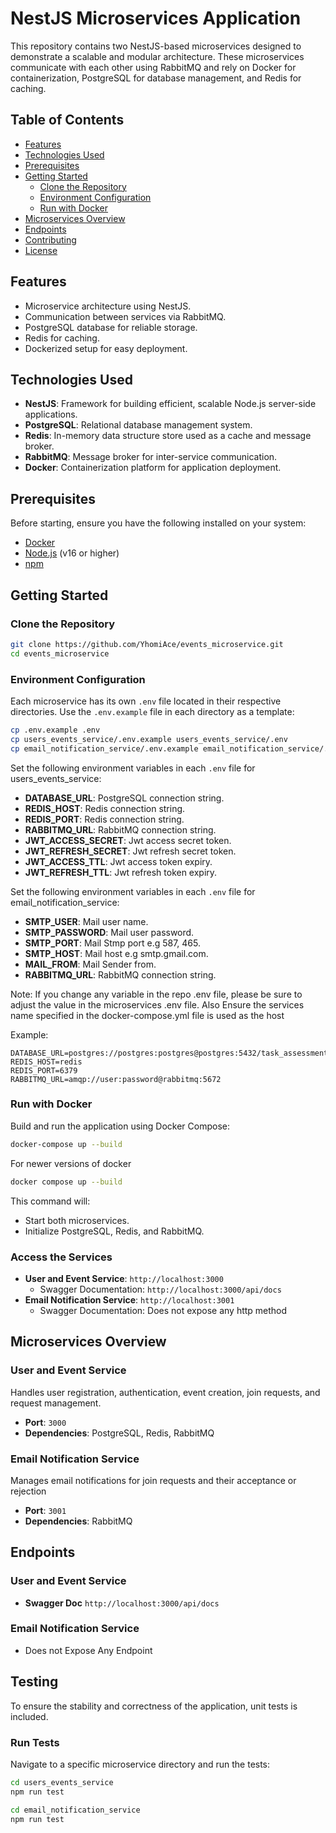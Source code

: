 # NestJS Microservices Application

This repository contains two NestJS-based microservices designed to demonstrate a scalable and modular architecture. These microservices communicate with each other using RabbitMQ and rely on Docker for containerization, PostgreSQL for database management, and Redis for caching.

## Table of Contents

- [Features](#features)
- [Technologies Used](#technologies-used)
- [Prerequisites](#prerequisites)
- [Getting Started](#getting-started)
  - [Clone the Repository](#clone-the-repository)
  - [Environment Configuration](#environment-configuration)
  - [Run with Docker](#run-with-docker)
- [Microservices Overview](#microservices-overview)
- [Endpoints](#endpoints)
- [Contributing](#contributing)
- [License](#license)

## Features

- Microservice architecture using NestJS.
- Communication between services via RabbitMQ.
- PostgreSQL database for reliable storage.
- Redis for caching.
- Dockerized setup for easy deployment.

## Technologies Used

- **NestJS**: Framework for building efficient, scalable Node.js server-side applications.
- **PostgreSQL**: Relational database management system.
- **Redis**: In-memory data structure store used as a cache and message broker.
- **RabbitMQ**: Message broker for inter-service communication.
- **Docker**: Containerization platform for application deployment.

## Prerequisites

Before starting, ensure you have the following installed on your system:

- [Docker](https://www.docker.com/)
- [Node.js](https://nodejs.org/) (v16 or higher)
- [npm](https://www.npmjs.com/)

## Getting Started

### Clone the Repository

```bash
git clone https://github.com/YhomiAce/events_microservice.git
cd events_microservice
```

### Environment Configuration

Each microservice has its own `.env` file located in their respective directories. Use the `.env.example` file in each directory as a template:

```bash
cp .env.example .env
cp users_events_service/.env.example users_events_service/.env
cp email_notification_service/.env.example email_notification_service/.env
```

Set the following environment variables in each `.env` file for users_events_service:

- **DATABASE_URL**: PostgreSQL connection string.
- **REDIS_HOST**: Redis connection string.
- **REDIS_PORT**: Redis connection string.
- **RABBITMQ_URL**: RabbitMQ connection string.
- **JWT_ACCESS_SECRET**: Jwt access secret token.
- **JWT_REFRESH_SECRET**: Jwt refresh secret token.
- **JWT_ACCESS_TTL**: Jwt access token expiry.
- **JWT_REFRESH_TTL**: Jwt refresh token expiry.

Set the following environment variables in each `.env` file for email_notification_service:

- **SMTP_USER**: Mail user name.
- **SMTP_PASSWORD**: Mail user password.
- **SMTP_PORT**: Mail Stmp port e.g 587, 465.
- **SMTP_HOST**: Mail host e.g smtp.gmail.com.
- **MAIL_FROM**: Mail Sender from.
- **RABBITMQ_URL**: RabbitMQ connection string.

Note: If you change any variable in the repo .env file, please be sure to adjust the value in the microservices .env file.
Also Ensure the services name specified in the docker-compose.yml file is used as the host

Example:

```env
DATABASE_URL=postgres://postgres:postgres@postgres:5432/task_assessment_db
REDIS_HOST=redis
REDIS_PORT=6379
RABBITMQ_URL=amqp://user:password@rabbitmq:5672
```

### Run with Docker

Build and run the application using Docker Compose:

```bash
docker-compose up --build
```
For newer versions of docker
```bash
docker compose up --build
```

This command will:
- Start both microservices.
- Initialize PostgreSQL, Redis, and RabbitMQ.

### Access the Services

- **User and Event Service**: `http://localhost:3000`
  - Swagger Documentation: `http://localhost:3000/api/docs`
- **Email Notification Service**: `http://localhost:3001`
  - Swagger Documentation: Does not expose any http method

## Microservices Overview

### User and Event Service
Handles user registration, authentication, event creation,
join requests, and request management.

- **Port**: `3000`
- **Dependencies**: PostgreSQL, Redis, RabbitMQ

### Email Notification Service
Manages email notifications for join requests and their
acceptance or rejection

- **Port**: `3001`
- **Dependencies**: RabbitMQ

## Endpoints

### User and Event Service

- **Swagger Doc** `http://localhost:3000/api/docs` 

### Email Notification Service

- Does not Expose Any Endpoint

## Testing

To ensure the stability and correctness of the application, unit tests is included.

### Run Tests

Navigate to a specific microservice directory and run the tests:

```bash
cd users_events_service
npm run test

cd email_notification_service
npm run test
```

